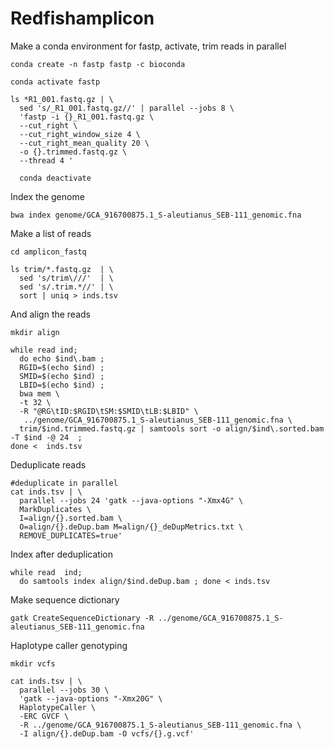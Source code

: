 # Redfishamplicon

Make a conda environment for fastp, activate, trim reads in parallel

```
conda create -n fastp fastp -c bioconda

conda activate fastp

ls *R1_001.fastq.gz | \
  sed 's/_R1_001.fastq.gz//' | parallel --jobs 8 \
  'fastp -i {}_R1_001.fastq.gz \
  --cut_right \
  --cut_right_window_size 4 \
  --cut_right_mean_quality 20 \
  -o {}.trimmed.fastq.gz \
  --thread 4 '
  
  conda deactivate
  ```

Index the genome

```
bwa index genome/GCA_916700875.1_S-aleutianus_SEB-111_genomic.fna
```

Make a list of reads

```
cd amplicon_fastq

ls trim/*.fastq.gz  | \
  sed 's/trim\///'  | \
  sed 's/.trim.*//' | \
  sort | uniq > inds.tsv
```

And align the reads

```
mkdir align

while read ind;
  do echo $ind\.bam ;
  RGID=$(echo $ind) ;
  SMID=$(echo $ind) ;
  LBID=$(echo $ind) ;
  bwa mem \
  -t 32 \
  -R "@RG\tID:$RGID\tSM:$SMID\tLB:$LBID" \
   ../genome/GCA_916700875.1_S-aleutianus_SEB-111_genomic.fna \
  trim/$ind.trimmed.fastq.gz | samtools sort -o align/$ind\.sorted.bam -T $ind -@ 24  ;
done <  inds.tsv
```

Deduplicate reads

```
#deduplicate in parallel
cat inds.tsv | \
  parallel --jobs 24 'gatk --java-options "-Xmx4G" \
  MarkDuplicates \
  I=align/{}.sorted.bam \
  O=align/{}.deDup.bam M=align/{}_deDupMetrics.txt \
  REMOVE_DUPLICATES=true'
```

Index after deduplication
```
while read  ind; 
  do samtools index align/$ind.deDup.bam ; done < inds.tsv
```

Make sequence dictionary
```
gatk CreateSequenceDictionary -R ../genome/GCA_916700875.1_S-aleutianus_SEB-111_genomic.fna
```


Haplotype caller genotyping
```
mkdir vcfs 

cat inds.tsv | \
  parallel --jobs 30 \
  'gatk --java-options "-Xmx20G" \
  HaplotypeCaller \
  -ERC GVCF \
  -R ../genome/GCA_916700875.1_S-aleutianus_SEB-111_genomic.fna \
  -I align/{}.deDup.bam -O vcfs/{}.g.vcf'

```
